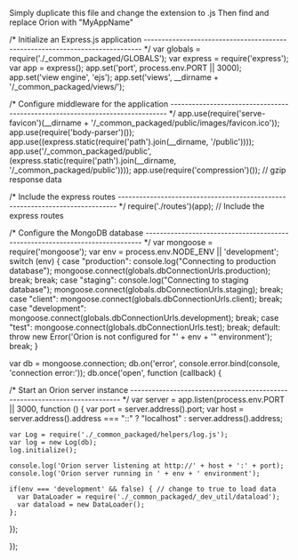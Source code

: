 Simply duplicate this file and change the extension to .js
Then find and replace Orion with "MyAppName"

/* Initialize an Express.js application
----------------------------------------------------------------------------- */
var globals = require('./_common_packaged/GLOBALS');
var express = require('express');
var app = express();
    app.set('port', process.env.PORT || 3000);
    app.set('view engine', 'ejs');
    app.set('views', __dirname + '/_common_packaged/views/');

/* Configure middleware for the  application
----------------------------------------------------------------------------- */
    app.use(require('serve-favicon')(__dirname + '/_common_packaged/public/images/favicon.ico'));
    app.use(require('body-parser')());
    app.use((express.static(require('path').join(__dirname, '/public'))));
    app.use('/_common_packaged/public', (express.static(require('path').join(__dirname, '/_common_packaged/public'))));
    app.use(require('compression')()); // gzip response data

/* Include the express routes
----------------------------------------------------------------------------- */
    require('./routes')(app); // Include the express routes

/* Configure the MongoDB database
----------------------------------------------------------------------------- */
var mongoose = require('mongoose');
var env = process.env.NODE_ENV || 'development';
switch (env) {
  case "production":
      console.log("Connecting to production database");
      mongoose.connect(globals.dbConnectionUrls.production);
      break;
    break;
  case "staging":
    console.log("Connecting to staging database");
    mongoose.connect(globals.dbConnectionUrls.staging);
    break;
  case "client":
    mongoose.connect(globals.dbConnectionUrls.client);
    break;
  case "development":
    mongoose.connect(globals.dbConnectionUrls.development);
    break;
  case "test":
    mongoose.connect(globals.dbConnectionUrls.test);
    break;
  default:
    throw new Error('Orion is not configured for "' + env + '" environment');
    break;
}

var db = mongoose.connection;
db.on('error', console.error.bind(console, 'connection error:'));
db.once('open', function (callback) {

  /* Start an Orion server instance
  --------------------------------------------------------------------------- */
  var server = app.listen(process.env.PORT || 3000, function () {
    var port = server.address().port;
    var host = server.address().address === "::" ?
                "localhost" :
                server.address().address;

    var Log = require('./_common_packaged/helpers/log.js');
    var log = new Log(db);
    log.initialize();

    console.log('Orion server listening at http://' + host + ':' + port);
    console.log('Orion server running in ' + env + ' environment');

    if(env === 'development' && false) { // change to true to load data
      var DataLoader = require('./_common_packaged/_dev_util/dataload');
      var dataload = new DataLoader();
    };

  });

});
